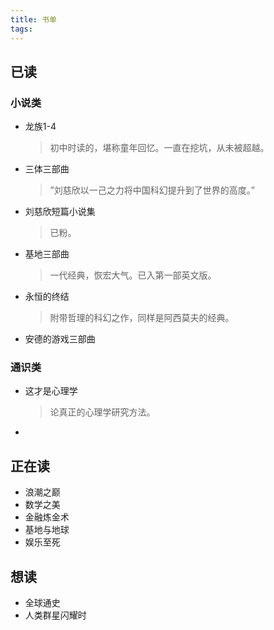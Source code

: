 ```yaml
---
title: 书单
tags:
---
```






## 已读

### 小说类

* 龙族1-4

  > 初中时读的，堪称童年回忆。一直在挖坑，从未被超越。

* 三体三部曲

  > ”刘慈欣以一己之力将中国科幻提升到了世界的高度。”

* 刘慈欣短篇小说集

  > 已粉。

* 基地三部曲

  > 一代经典，恢宏大气。已入第一部英文版。

* 永恒的终结

  > 附带哲理的科幻之作，同样是阿西莫夫的经典。

* 安德的游戏三部曲

### 通识类

* 这才是心理学

  > 论真正的心理学研究方法。

* 

## 正在读

* 浪潮之巅
* 数学之美
* 金融炼金术
* 基地与地球
* 娱乐至死

## 想读

* 全球通史
* 人类群星闪耀时